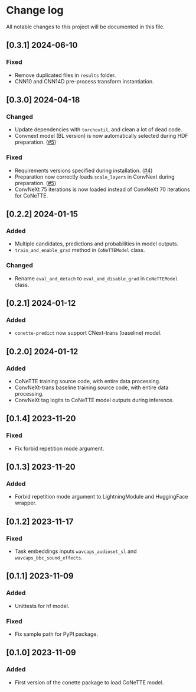 # Change log

All notable changes to this project will be documented in this file.

## [0.3.1] 2024-06-10
### Fixed
- Remove duplicated files in `results` folder.
- CNN10 and CNN14D pre-process transform instantiation.

## [0.3.0] 2024-04-18
### Changed
- Update dependencies with `torchoutil`, and clean a lot of dead code.
- Convnext model (BL version) is now automatically selected during HDF preparation. ([#5](https://github.com/Labbeti/conette-audio-captioning/issues/5))

### Fixed
- Requirements versions specified during installation. ([#4](https://github.com/Labbeti/conette-audio-captioning/issues/4))
- Preparation now correctly loads `scale_layers` in ConvNext during preparation. ([#5](https://github.com/Labbeti/conette-audio-captioning/issues/5))
- ConvNeXt 75 iterations is now loaded instead of ConvNeXt 70 iterations for CoNeTTE.

## [0.2.2] 2024-01-15
### Added
- Multiple candidates, predictions and probabilities in model outputs.
- `train_and_enable_grad` method in `CoNeTTEModel` class.

### Changed
- Rename `eval_and_detach` to `eval_and_disable_grad` in `CoNeTTEModel` class.

## [0.2.1] 2024-01-12
### Added
- `conette-predict` now support CNext-trans (baseline) model.

## [0.2.0] 2024-01-12
### Added
- CoNeTTE training source code, with entire data processing.
- ConvNeXt-trans baseline training source code, with entire data processing.
- ConvNeXt tag logits to CoNeTTE model outputs during inference.

## [0.1.4] 2023-11-20
### Fixed
- Fix forbid repetition mode argument.

## [0.1.3] 2023-11-20
### Added
- Forbid repetition mode argument to LightningModule and HuggingFace wrapper.

## [0.1.2] 2023-11-17
### Fixed
- Task embeddings inputs `wavcaps_audioset_sl` and `wavcaps_bbc_sound_effects`.

## [0.1.1] 2023-11-09
### Added
- Unittests for hf model.

### Fixed
- Fix sample path for PyPI package.

## [0.1.0] 2023-11-09
### Added
- First version of the conette package to load CoNeTTE model.
